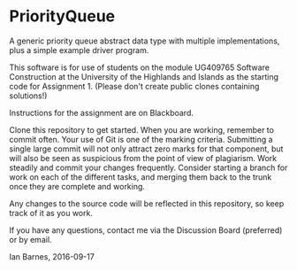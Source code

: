 # PriorityQueue

A generic priority queue abstract data type with multiple implementations, plus
a simple example driver program.

This software is for use of students on the module UG409765 Software
Construction at the University of the Highlands and Islands as the starting code
for Assignment 1. (Please don't create public clones containing solutions!)

Instructions for the assignment are on Blackboard.

Clone this repository to get started. When you are working, remember to commit
often. Your use of Git is one of the marking criteria. Submitting a single large
commit will not only attract zero marks for that component, but will also be
seen as suspicious from the point of view of plagiarism. Work steadily and
commit your changes frequently. Consider starting a branch for work on each of
the different tasks, and merging them back to the trunk once they are complete
and working.

Any changes to the source code will be reflected in this repository, so keep
track of it as you work.

If you have any questions, contact me via the Discussion Board (preferred) or by
email.

Ian Barnes, 2016-09-17
